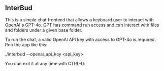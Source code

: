 InterBud
---

This is a simple chat frontend that allows a keyboard user to interact with OpenAI's GPT-4o.
GPT has command run access and can interact with files and folders under a given base folder.

To run the chat, a valid OpenAI API key with access to GPT-4o is required. Run the app like this:

./interbud --openai_api_key <api_key>

You can exit it at any time with CTRL-D.